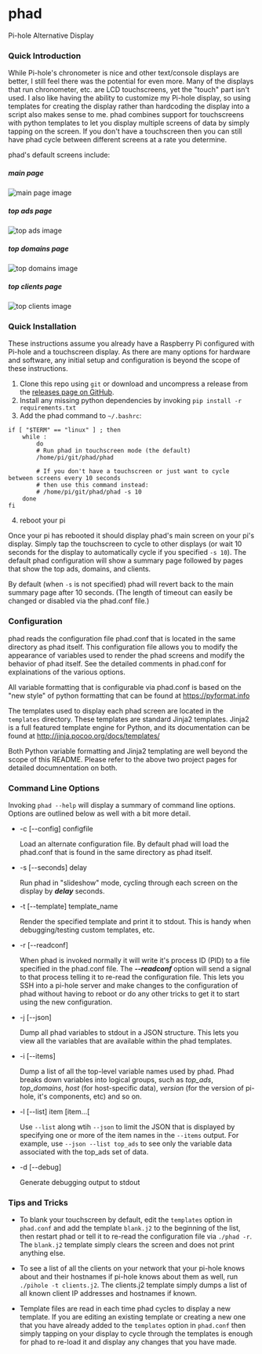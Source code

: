 # phad
Pi-hole Alternative Display

### Quick Introduction

While Pi-hole's chronometer is nice and other text/console displays are better, I still feel there was the potential for even more. Many of the displays that run chronometer, etc. are LCD touchscreens, yet the "touch" part isn't used. I also like having the ability to customize my Pi-hole display, so using templates for creating the display rather than hardcoding the display into a script also makes sense to me. phad combines support for touchscreens with python templates to let you display multiple screens of data by simply tapping on the screen. If you don't have a touchscreen then you can still have phad cycle between different screens at a rate you determine.

phad's default screens include:

##### main page

![main page image](https://raw.githubusercontent.com/bpennypacker/images/master/phad/main.png)

##### top ads page

![top ads image](https://raw.githubusercontent.com/bpennypacker/images/master/phad/top_ads.png)

##### top domains page

![top domains image](https://raw.githubusercontent.com/bpennypacker/images/master/phad/top_domains.png)

##### top clients page

![top clients image](https://raw.githubusercontent.com/bpennypacker/images/master/phad/top_clients.png)


### Quick Installation
These instructions assume you already have a Raspberry Pi configured with Pi-hole and a touchscreen display. As there are many options for hardware and software, any initial setup and configuration is beyond the scope of these instructions. 

1. Clone this repo using `git` or download and uncompress a release from the [releases page on GitHub](https://github.com/bpennypacker/phad/releases).
2. Install any missing python dependencies by invoking `pip install -r requirements.txt`
3. Add the phad command to `~/.bashrc`:
```
if [ "$TERM" == "linux" ] ; then
    while :
        do
        # Run phad in touchscreen mode (the default)
        /home/pi/git/phad/phad
    
        # If you don't have a touchscreen or just want to cycle between screens every 10 seconds
        # then use this command instead:
        # /home/pi/git/phad/phad -s 10
    done
fi
```
4. reboot your pi

Once your pi has rebooted it should display phad's main screen on your pi's display. Simply tap the touchscreen to cycle to other displays (or wait 10 seconds for the display to automatically cycle if you specified `-s 10`). The default phad configuration will show a summary page followed by pages that show the top ads, domains, and clients. 

By default (when `-s` is not specified) phad will revert back to the main summary page after 10 seconds. (The length of timeout can easily be changed or disabled via the phad.conf file.)

### Configuration

phad reads the configuration file phad.conf that is located in the same directory as phad itself. This configuration file allows you to modify the appearance of variables used to render the phad screens and modify the behavior of phad itself. See the detailed comments in phad.conf for explainations of the various options.

All variable formatting that is configurable via phad.conf is based on the "new style" of python formatting that can be found at https://pyformat.info

The templates used to display each phad screen are located in the `templates` directory. These templates are standard Jinja2 templates. Jinja2 is a full featured template engine for Python, and its documentation can be found at http://jinja.pocoo.org/docs/templates/

Both Python variable formatting and Jinja2 templating are well beyond the scope of this README. Please refer to the above two project pages for detailed documnentation on both.

### Command Line Options

Invoking `phad --help` will display a summary of command line options. Options are outlined below as well with a bit more detail.

* -c [--config] configfile
 
   Load an alternate configuration file. By default phad will load the phad.conf that is found in the same directory as phad itself.

* -s [--seconds] delay

   Run phad in "slideshow" mode, cycling through each screen on the display by ***delay*** seconds.
   

* -t [--template] template_name

   Render the specified template and print it to stdout. This is handy when debugging/testing custom templates, etc.
   
* -r [--readconf]

   When phad is invoked normally it will write it's process ID (PID) to a file specified in the phad.conf file. The ***--readconf*** option will send a signal to that process telling it to re-read the configuration file. This lets you SSH into a pi-hole server and make changes to the configuration of phad without having to reboot or do any other tricks to get it to start using the new configuration.
   
* -j [--json]

   Dump all phad variables to stdout in a JSON structure. This lets you view all the variables that are available within the phad templates.
   
* -i [--items]

   Dump  a list of all the top-level variable names used by phad. Phad breaks down variables into logical groups, such as *top_ads*, *top_domains*, *host* (for host-specific data), *version* (for the version of pi-hole, it's components, etc) and so on. 
   
* -l [--list] item [item...[

   Use `--list` along wtih `--json` to limit the JSON that is displayed by specifying one or more of the item names in the `--items` output. For example, use `--json --list top_ads` to see only the variable data associated with the top_ads set of data.
   
* -d [--debug]

   Generate debugging output to stdout
   
### Tips and Tricks

* To blank your touchscreen by default, edit the `templates` option in `phad.conf` and add the template `blank.j2` to the beginning of the list, then restart phad or tell it to re-read the configuration file via `./phad -r`. The `blank.j2` template simply clears the screen and does not print anything else.

* To see a list of all the clients on your network that your pi-hole knows about and their hostnames if pi-hole knows about them as well, run `./pihole -t clients.j2`. The clients.j2 template simply dumps a list of all known client IP addresses and hostnames if known.

* Template files are read in each time phad cycles to display a new template. If you are editing an existing template or creating a new one that you have already added to the `templates` option in `phad.conf` then simply tapping on your display to cycle through the templates is enough for phad to re-load it and display any changes that you have made.
